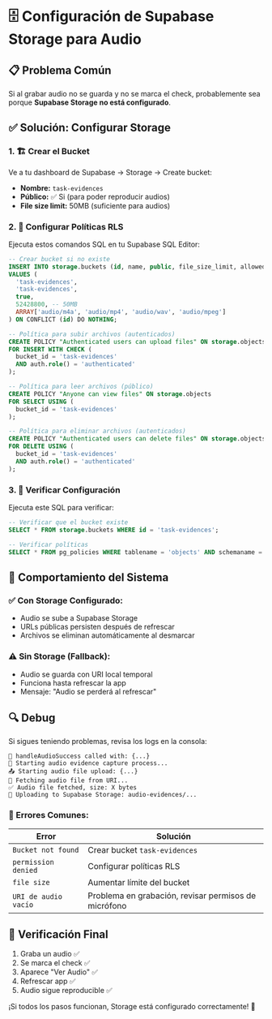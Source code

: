 # 🗄️ Configuración de Supabase Storage para Audio

## 📋 Problema Común
Si al grabar audio no se guarda y no se marca el check, probablemente sea porque **Supabase Storage no está configurado**.

## ✅ Solución: Configurar Storage

### 1. 🏗️ Crear el Bucket
Ve a tu dashboard de Supabase → Storage → Create bucket:

- **Nombre:** `task-evidences`
- **Público:** ✅ Si (para poder reproducir audios)
- **File size limit:** 50MB (suficiente para audios)

### 2. 🔐 Configurar Políticas RLS

Ejecuta estos comandos SQL en tu Supabase SQL Editor:

```sql
-- Crear bucket si no existe
INSERT INTO storage.buckets (id, name, public, file_size_limit, allowed_mime_types)
VALUES (
  'task-evidences',
  'task-evidences', 
  true,
  52428800, -- 50MB
  ARRAY['audio/m4a', 'audio/mp4', 'audio/wav', 'audio/mpeg']
) ON CONFLICT (id) DO NOTHING;

-- Política para subir archivos (autenticados)
CREATE POLICY "Authenticated users can upload files" ON storage.objects
FOR INSERT WITH CHECK (
  bucket_id = 'task-evidences' 
  AND auth.role() = 'authenticated'
);

-- Política para leer archivos (público)
CREATE POLICY "Anyone can view files" ON storage.objects
FOR SELECT USING (
  bucket_id = 'task-evidences'
);

-- Política para eliminar archivos (autenticados)
CREATE POLICY "Authenticated users can delete files" ON storage.objects
FOR DELETE USING (
  bucket_id = 'task-evidences' 
  AND auth.role() = 'authenticated'
);
```

### 3. 🧪 Verificar Configuración

Ejecuta este SQL para verificar:

```sql
-- Verificar que el bucket existe
SELECT * FROM storage.buckets WHERE id = 'task-evidences';

-- Verificar políticas
SELECT * FROM pg_policies WHERE tablename = 'objects' AND schemaname = 'storage';
```

## 🔄 Comportamiento del Sistema

### ✅ **Con Storage Configurado:**
- Audio se sube a Supabase Storage
- URLs públicas persisten después de refrescar
- Archivos se eliminan automáticamente al desmarcar

### ⚠️ **Sin Storage (Fallback):**
- Audio se guarda con URI local temporal
- Funciona hasta refrescar la app
- Mensaje: "Audio se perderá al refrescar"

## 🔍 Debug

Si sigues teniendo problemas, revisa los logs en la consola:

```
🎵 handleAudioSuccess called with: {...}
🔄 Starting audio evidence capture process...
📤 Starting audio file upload: {...}
🔄 Fetching audio file from URI...
✅ Audio file fetched, size: X bytes
🔄 Uploading to Supabase Storage: audio-evidences/...
```

### 🚨 Errores Comunes:

| Error | Solución |
|-------|----------|
| `Bucket not found` | Crear bucket `task-evidences` |
| `permission denied` | Configurar políticas RLS |
| `file size` | Aumentar límite del bucket |
| `URI de audio vacío` | Problema en grabación, revisar permisos de micrófono |

## 📱 Verificación Final

1. Graba un audio ✅
2. Se marca el check ✅  
3. Aparece "Ver Audio" ✅
4. Refrescar app ✅
5. Audio sigue reproducible ✅

¡Si todos los pasos funcionan, Storage está configurado correctamente! 🎉 